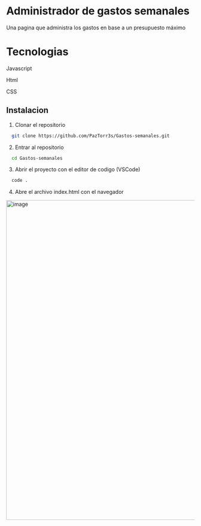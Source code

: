 # Administrador de gastos semanales

Una pagina que administra los gastos en base a un presupuesto máximo

# Tecnologias

Javascript

Html

CSS

## Instalacion

1. Clonar el repositorio

```bash
  git clone https://github.com/PazTorr3s/Gastos-semanales.git
```

2. Entrar al repositorio

```bash
  cd Gastos-semanales
```

3. Abrir el proyecto con el editor de codigo (VSCode)
```bash
  code .
```
4. Abre el archivo index.html con el navegador

<img width="1222" height="855" alt="image" src="https://github.com/user-attachments/assets/6c96e614-e9b2-43e8-9fa3-71437157e8f8" />

